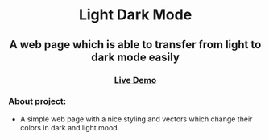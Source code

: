 <h1 align='center'> Light Dark Mode </h1>

<h2 align='center'> A web page which is able to transfer from light to dark mode easily </h2>
 
<h3 align='center'><a href='https://light-dark-mode-mustafa.vercel.app/'>Live Demo</a></h3>
 
### About project: 
* A simple web page with a nice styling and vectors which change their colors in dark and light mood.
